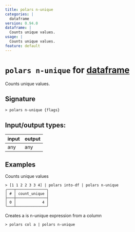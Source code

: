 ```yaml
---
title: polars n-unique
categories: |
  dataframe
version: 0.94.0
dataframe: |
  Counts unique values.
usage: |
  Counts unique values.
feature: default
---
```

<!-- This file is automatically generated. Please edit the command in https://github.com/nushell/nushell instead. -->

# `polars n-unique` for [dataframe](/commands/categories/dataframe.md)

<div class='command-title'>Counts unique values.</div>

## Signature

```> polars n-unique {flags} ```


## Input/output types:

| input | output |
| ----- | ------ |
| any   | any    |

## Examples

Counts unique values
```nu
> [1 1 2 2 3 3 4] | polars into-df | polars n-unique
╭───┬──────────────╮
│ # │ count_unique │
├───┼──────────────┤
│ 0 │            4 │
╰───┴──────────────╯

```

Creates a is n-unique expression from a column
```nu
> polars col a | polars n-unique

```
